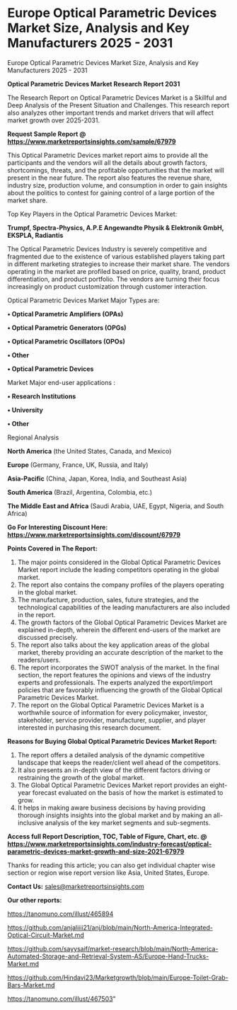 # Europe Optical Parametric Devices Market Size, Analysis and Key Manufacturers 2025 - 2031
 Europe Optical Parametric Devices Market Size, Analysis and Key Manufacturers 2025 - 2031

<strong>Optical Parametric Devices Market Research Report 2031</strong>

The Research Report on Optical Parametric Devices Market is a Skillful and Deep Analysis of the Present Situation and Challenges. This research report also analyzes other important trends and market drivers that will affect market growth over 2025-2031.

<strong>Request Sample Report @ <a href=https://www.marketreportsinsights.com/sample/67979>https://www.marketreportsinsights.com/sample/67979</a></strong>

This Optical Parametric Devices market report aims to provide all the participants and the vendors will all the details about growth factors, shortcomings, threats, and the profitable opportunities that the market will present in the near future. The report also features the revenue share, industry size, production volume, and consumption in order to gain insights about the politics to contest for gaining control of a large portion of the market share.

Top Key Players in the Optical Parametric Devices Market:

<strong>Trumpf, Spectra-Physics, A.P.E Angewandte Physik & Elektronik GmbH, EKSPLA, Radiantis</strong>

The Optical Parametric Devices Industry is severely competitive and fragmented due to the existence of various established players taking part in different marketing strategies to increase their market share. The vendors operating in the market are profiled based on price, quality, brand, product differentiation, and product portfolio. The vendors are turning their focus increasingly on product customization through customer interaction.

Optical Parametric Devices Market Major Types are:

<strong>• Optical Parametric Amplifiers (OPAs)

• Optical Parametric Generators (OPGs)

• Optical Parametric Oscillators (OPOs)

• Other

• Optical Parametric Devices</strong>

Market Major end-user applications :

<strong>• Research Institutions

• University

• Other</strong>

Regional Analysis

</u><strong><b>North America</b></strong> (the United States, Canada, and Mexico)

<strong><b>Europe </b></strong>(Germany, France, UK, Russia, and Italy)

<strong><b>Asia-Pacific</b></strong> (China, Japan, Korea, India, and Southeast Asia)

<strong><b>South America</b></strong> (Brazil, Argentina, Colombia, etc.)

<strong><b>The Middle East and Africa</b></strong> (Saudi Arabia, UAE, Egypt, Nigeria, and South Africa)

<strong>Go For Interesting Discount Here: <a href=https://www.marketreportsinsights.com/discount/67979>https://www.marketreportsinsights.com/discount/67979</a></strong>

<strong>Points Covered in The Report:</strong>
<ol>
  <li>The major points considered in the Global Optical Parametric Devices Market report include the leading competitors operating in the global market.</li>
  <li>The report also contains the company profiles of the players operating in the global market.</li>
  <li>The manufacture, production, sales, future strategies, and the technological capabilities of the leading manufacturers are also included in the report.</li>
  <li>The growth factors of the Global Optical Parametric Devices Market are explained in-depth, wherein the different end-users of the market are discussed precisely.</li>
  <li>The report also talks about the key application areas of the global market, thereby providing an accurate description of the market to the readers/users.</li>
  <li>The report incorporates the SWOT analysis of the market. In the final section, the report features the opinions and views of the industry experts and professionals. The experts analyzed the export/import policies that are favorably influencing the growth of the Global Optical Parametric Devices Market.</li>
  <li>The report on the Global Optical Parametric Devices Market is a worthwhile source of information for every policymaker, investor, stakeholder, service provider, manufacturer, supplier, and player interested in purchasing this research document.</li>
</ol>
<strong>Reasons for Buying Global Optical Parametric Devices Market Report:</strong>

<ol>
  <li>The report offers a detailed analysis of the dynamic competitive landscape that keeps the reader/client well ahead of the competitors.</li>
  <li>It also presents an in-depth view of the different factors driving or restraining the growth of the global market.</li>
  <li>The Global Optical Parametric Devices Market report provides an eight-year forecast evaluated on the basis of how the market is estimated to grow.</li>
  <li>It helps in making aware business decisions by having providing thorough insights insights into the global market and by making an all-inclusive analysis of the key market segments and sub-segments.</li>
</ol>
<strong>Access full Report Description, TOC, Table of Figure, Chart, etc. @ <a href=https://www.marketreportsinsights.com/industry-forecast/optical-parametric-devices-market-growth-and-size-2021-67979>https://www.marketreportsinsights.com/industry-forecast/optical-parametric-devices-market-growth-and-size-2021-67979</a></strong>


Thanks for reading this article; you can also get individual chapter wise section or region wise report version like Asia, United States, Europe.

<strong>Contact Us:</strong>
sales@marketreportsinsights.com

<strong>Our other reports:</strong>

<a href=https://tanomuno.com/illust/465894>https://tanomuno.com/illust/465894</a>

<a href=https://github.com/anjaliiii21/anj/blob/main/North-America-Integrated-Optical-Circuit-Market.md>https://github.com/anjaliiii21/anj/blob/main/North-America-Integrated-Optical-Circuit-Market.md</a>

<a href=https://github.com/sayysaif/market-research/blob/main/North-America-Automated-Storage-and-Retrieval-System-AS/Europe-Hand-Trucks-Market.md>https://github.com/sayysaif/market-research/blob/main/North-America-Automated-Storage-and-Retrieval-System-AS/Europe-Hand-Trucks-Market.md</a>

<a href=https://github.com/Hindavi23/Marketgrowth/blob/main/Europe-Toilet-Grab-Bars-Market.md>https://github.com/Hindavi23/Marketgrowth/blob/main/Europe-Toilet-Grab-Bars-Market.md</a>

<a href=https://tanomuno.com/illust/467503>https://tanomuno.com/illust/467503</a>"
